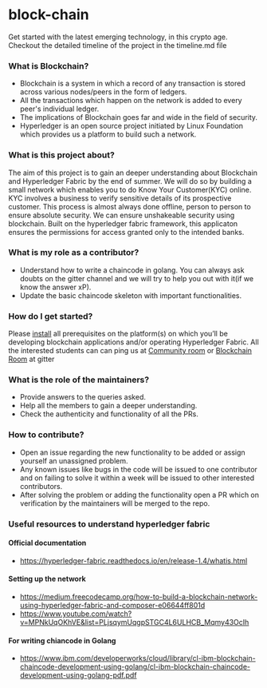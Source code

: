 # block-chain
Get started with the latest emerging technology, in this crypto age.
Checkout the detailed timeline of the project in the timeline.md file

### What is Blockchain?
- Blockchain is a system in which a record of any transaction is stored across various nodes/peers in the form of ledgers.
- All the transactions which happen on the network is added to every peer's individual ledger.
- The implications of Blockchain goes far and wide in the field of security.
- Hyperledger is an open source project initiated by Linux Foundation which provides us a platform to build such a network.
### What is this project about?
The aim of this project is to gain an deeper understanding about Blockchain and Hyperledger Fabric by the end of summer. We will do so by building a small network which enables you to do Know Your Customer(KYC) online.  
KYC involves a business to verify sensitive details of its prospective customer. This process is almost always done offline, person to person to ensure absolute security. We can ensure unshakeable security using blockchain. Built on the hyperledger fabric framework, this applicaton ensures the permissions for access granted only to the intended banks. 
### What is my role as a contributor?
- Understand how to write a chaincode in golang. You can always ask doubts on the gitter channel and we will try to help you out with it(if we know the answer xP).
- Update the basic chaincode skeleton with important functionalities.
### How do I get started?	
Please [install](https://github.com/oss2019/block-chain/blob/master/INSTALLATION.md) all prerequisites on the platform(s) on which you’ll be developing blockchain applications and/or operating Hyperledger Fabric.
All the interested students can can ping us at [Community room](https://gitter.im/oss2019/community) or [Blockchain Room](https://gitter.im/oss2019/block-chain) at gitter
### What is the role of the maintainers?
- Provide answers to the queries asked.
- Help all the members to gain a deeper understanding.
- Check the authenticity and functionality of all the PRs.
### How to contribute?
- Open an issue regarding the new functionality to be added or assign yourself an unassigned problem.
- Any known issues like bugs in the code will be issued to one contributor and on failing to solve it within a week will be issued to other interested contributors.
- After solving the problem or adding the functionality open a PR which on verification by the maintainers will be merged to the repo.
### Useful resources to understand hyperledger fabric
#### Official documentation
- https://hyperledger-fabric.readthedocs.io/en/release-1.4/whatis.html
#### Setting up the network
- https://medium.freecodecamp.org/how-to-build-a-blockchain-network-using-hyperledger-fabric-and-composer-e06644ff801d
- https://www.youtube.com/watch?v=MPNkUqOKhVE&list=PLjsqymUqgpSTGC4L6ULHCB_Mqmy43OcIh
#### For writing chiancode in Golang
- https://www.ibm.com/developerworks/cloud/library/cl-ibm-blockchain-chaincode-development-using-golang/cl-ibm-blockchain-chaincode-development-using-golang-pdf.pdf
